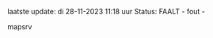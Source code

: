 laatste update: 
di 28-11-2023 11:18   uur 
Status: FAALT - fout - 
<div class="service R">mapsrv</div>